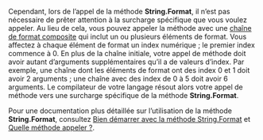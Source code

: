 
Cependant, lors de l’appel de la méthode **String.Format**, il n’est pas nécessaire de prêter attention à la surcharge spécifique que vous voulez appeler. Au lieu de cela, vous pouvez appeler la méthode avec une [chaîne de format composite](~/docs/standard/base-types/composite-formatting.md) qui inclut un ou plusieurs éléments de format. Vous affectez à chaque élément de format un index numérique ; le premier index commence à 0. En plus de la chaîne initiale, votre appel de méthode doit avoir autant d’arguments supplémentaires qu’il a de valeurs d’index. Par exemple, une chaîne dont les éléments de format ont des index 0 et 1 doit avoir 2 arguments ; une chaîne avec des index de 0 à 5 doit avoir 6 arguments. Le compilateur de votre langage résout alors votre appel de méthode vers une surcharge spécifique de la méthode **String.Format**.   
 
Pour une documentation plus détaillée sur l’utilisation de la méthode **String.Format**, consultez [Bien démarrer avec la méthode String.Format](#Starting) et [Quelle méthode appeler ?](#FTaskList).    

